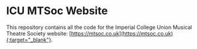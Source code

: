 # ICU MTSoc Website

This repository contains all the code for the Imperial College Union Musical Theatre Society website: [https://mtsoc.co.uk](https://mtsoc.co.uk){:target="_blank"}.